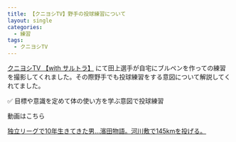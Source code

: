 ```yaml
---
title: 【クニヨシTV】野手の投球練習について
layout: single
categories:
  - 練習
tags:
  - クニヨシTV
---
```


[クニヨシTV 【with サルトラ】](https://www.youtube.com/channel/UCN7zL9IXNqxZDMIjlih1_Mw) にて田上選手が自宅にブルペンを作っての練習  
を撮影してくれました。その際野手でも投球練習をする意図について解説してくれてました。

✅ 目標や意識を定めて体の使い方を学ぶ意図で投球練習

動画はこちら
<!--<iframe width="560" height="315" src="https://www.youtube.com/embed/Mmttkzkjeyg" frameborder="0" allow="accelerometer; autoplay; encrypted-media; gyroscope; picture-in-picture" allowfullscreen></iframe>-->

[独立リーグで10年生きてきた男...濱田物語。河川敷で145kmを投げる。](https://youtu.be/Mmttkzkjeyg)